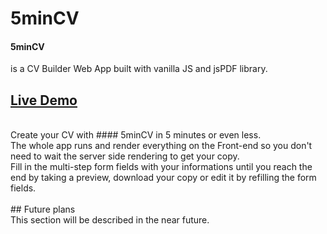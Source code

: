 # 5minCV
#### 5minCV 
is a CV Builder Web App built with vanilla JS and jsPDF library. <br/>
## [Live Demo](https://5mincv.netlify.app)<br/>
<br/>
Create your CV with #### 5minCV 
in 5 minutes or even less. <br/>
The whole app runs and render everything on the Front-end so you don't need to wait the server side rendering to get your copy. <br/> 
Fill in the multi-step form fields with your informations until you reach the end by taking a preview, download your copy or edit it by refilling the form fields. <br/>
<br/>
## Future plans <br/>
This section will be described in the near future.

